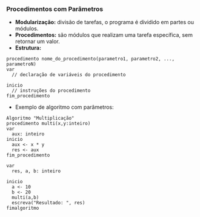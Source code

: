### Procedimentos com Parâmetros
- **Modularização:** divisão de tarefas, o programa é dividido em partes ou módulos.
- **Procedimentos:** são módulos que realizam uma tarefa específica, sem retornar um valor.
- **Estrutura:**
```alg
procedimento nome_do_procedimento(parametro1, parametro2, ..., parametroN)
var 
  // declaração de variáveis do procedimento

inicio
  // instruções do procedimento
fim_procedimento
```

- Exemplo de algoritmo com parâmetros:
```alg
Algoritmo "Multiplicação"
procedimento multi(x,y:inteiro)
var
  aux: inteiro
inicio
  aux <- x * y
  res <- aux
fim_procedimento

var 
  res, a, b: inteiro

inicio
  a <- 10
  b <- 20
  multi(a,b)
  escreva("Resultado: ", res)
fimalgoritmo
```